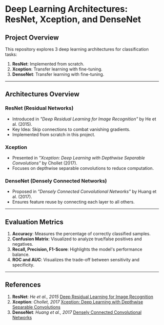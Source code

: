 # Deep Learning Architectures: ResNet, Xception, and DenseNet

## Project Overview
This repository explores 3 deep learning architectures for classification tasks:
1. **ResNet**: Implemented from scratch.
2. **Xception**: Transfer learning with fine-tuning.
3. **DenseNet**: Transfer learning with fine-tuning.

---

## Architectures Overview

### ResNet (Residual Networks)
- Introduced in *"Deep Residual Learning for Image Recognition"* by He et al. (2015).
- Key Idea: Skip connections to combat vanishing gradients.
- Implemented from scratch in this project.

### Xception
- Presented in *"Xception: Deep Learning with Depthwise Separable Convolutions"* by Chollet (2017).
- Focuses on depthwise separable convolutions to reduce computation.

### DenseNet (Densely Connected Networks)
- Proposed in *"Densely Connected Convolutional Networks"* by Huang et al. (2017).
- Ensures feature reuse by connecting each layer to all others.

---

## Evaluation Metrics
1. **Accuracy**: Measures the percentage of correctly classified samples.
2. **Confusion Matrix**: Visualized to analyze true/false positives and negatives.
3. **Recall, Precision, F1-Score**: Highlights the model's performance balance.
4. **ROC and AUC**: Visualizes the trade-off between sensitivity and specificity.

---

## References
1. **ResNet**: *He et al., 2015* [Deep Residual Learning for Image Recognition](https://arxiv.org/abs/1512.03385)
2. **Xception**: *Chollet, 2017* [Xception: Deep Learning with Depthwise Separable Convolutions](https://arxiv.org/abs/1610.02357)
3. **DenseNet**: *Huang et al., 2017* [Densely Connected Convolutional Networks](https://arxiv.org/abs/1608.06993)
